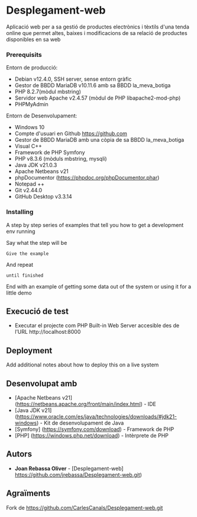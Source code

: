 # Desplegament-web

Aplicació web per a sa gestió de productes electrònics i tèxtils d'una tenda online
que permet altes, baixes i modificacions de sa relació de productes disponibles en sa web 

### Prerequisits

Entorn de producció:
* Debian v12.4.0, SSH server, sense entorn gràfic
* Gestor de BBDD MariaDB v10.11.6 amb sa BBDD la_meva_botiga
* PHP 8.2.7(mòdul mbstring)
* Servidor web Apache v2.4.57 (mòdul de PHP libapache2-mod-php)
* PHPMyAdmin

Entorn de Desenvolupament:
* Windows 10
* Compte d'usuari en Github https://github.com
* Gestor de BBDD MariaDB amb una còpia de sa BBDD la_meva_botiga
* Visual C++
* Framework de PHP Symfony 
* PHP v8.3.6 (mòduls mbstring, mysqli)
* Java JDK v21.0.3
* Apache Netbeans v21
* phpDocumentor (https://phpdoc.org/phpDocumentor.phar)
* Notepad ++
* Git v2.44.0
* GitHub Desktop v3.3.14 

### Installing

A step by step series of examples that tell you how to get a development env running

Say what the step will be

```
Give the example
```

And repeat

```
until finished
```

End with an example of getting some data out of the system or using it for a little demo

## Execució de test

* Executar el projecte com PHP Built-in Web Server accesible des de l’URL http://localhost:8000

## Deployment

Add additional notes about how to deploy this on a live system

## Desenvolupat amb

* [Apache Netbeans v21] (https://netbeans.apache.org/front/main/index.html) - IDE
* [Java JDK v21] (https://www.oracle.com/es/java/technologies/downloads/#jdk21-windows) - Kit de desenvolupament de Java
* [Symfony] (https://symfony.com/download) - Framework de PHP 
* [PHP] (https://windows.php.net/download) - Intèrprete de PHP

## Autors

* **Joan Rebassa Oliver** - [Desplegament-web] https://github.com/jrebassa/Desplegament-web.git)

## Agraïments

Fork de https://github.com/CarlesCanals/Desplegament-web.git

